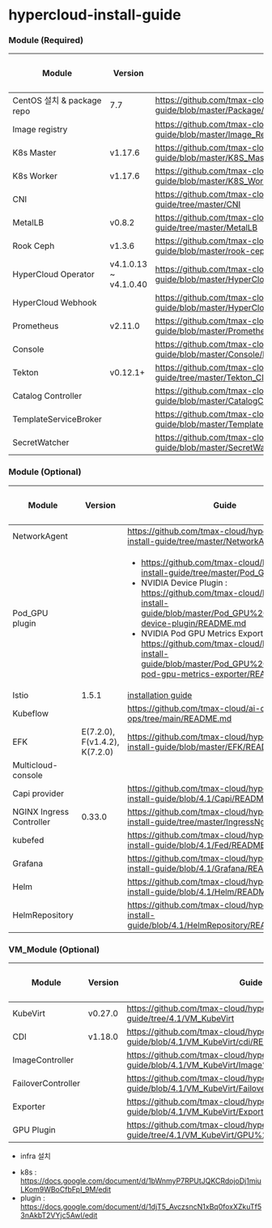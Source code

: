 
# hypercloud-install-guide

### Module (Required)
| Module | Version | Guide | 진행률(O/△/X) |
| ------ | ------ | ------ | ------ |
| CentOS 설치 & package repo | 7.7 | https://github.com/tmax-cloud/hypercloud-install-guide/blob/master/Package/README.md | O |
| Image registry |  | https://github.com/tmax-cloud/hypercloud-install-guide/blob/master/Image_Registry/README.md | O |
| K8s Master | v1.17.6  | https://github.com/tmax-cloud/hypercloud-install-guide/blob/master/K8S_Master/README.md | O |
| K8s Worker | v1.17.6 | https://github.com/tmax-cloud/hypercloud-install-guide/blob/master/K8S_Worker/README.md | O |
| CNI | | https://github.com/tmax-cloud/hypercloud-install-guide/tree/master/CNI | O |
| MetalLB | v0.8.2 | https://github.com/tmax-cloud/hypercloud-install-guide/tree/master/MetalLB | O |
| Rook Ceph | v1.3.6 | https://github.com/tmax-cloud/hypercloud-install-guide/blob/master/rook-ceph/README.md | O |
| HyperCloud Operator | v4.1.0.13 ~ v4.1.0.40 | https://github.com/tmax-cloud/hypercloud-install-guide/blob/master/HyperCloud%20Operator/v4.1.0.13/README.md | O |
| HyperCloud Webhook | | https://github.com/tmax-cloud/hypercloud-install-guide/blob/master/HyperCloud%20Webhook/README.md | O |
| Prometheus | v2.11.0 | https://github.com/tmax-cloud/hypercloud-install-guide/blob/master/Prometheus/README.md | O |
| Console | | https://github.com/tmax-cloud/hypercloud-install-guide/blob/master/Console/README.md | O |
| Tekton | v0.12.1+ | https://github.com/tmax-cloud/hypercloud-install-guide/tree/master/Tekton_CI_CD | O |
| Catalog Controller |  | https://github.com/tmax-cloud/hypercloud-install-guide/blob/master/CatalogController/README.md | O |
| TemplateServiceBroker |  | https://github.com/tmax-cloud/hypercloud-install-guide/blob/master/TemplateServiceBroker/README.md | O |
| SecretWatcher |  | https://github.com/tmax-cloud/hypercloud-install-guide/blob/master/SecretWatcher/README.md | O |

### Module (Optional)
| Module | Version | Guide | 진행률(O/△/X) |
| ------ | ------ | ------ | ------ |
| NetworkAgent |  | https://github.com/tmax-cloud/hypercloud-install-guide/tree/master/NetworkAgent | O |
| Pod_GPU plugin | | <ul><li>https://github.com/tmax-cloud/hypercloud-install-guide/tree/master/Pod_GPU%20plugin</li><li> NVIDIA Device Plugin : https://github.com/tmax-cloud/hypercloud-install-guide/blob/master/Pod_GPU%20plugin/nvidia-device-plugin/README.md</li><li> NVIDIA Pod GPU Metrics Exporter : https://github.com/tmax-cloud/hypercloud-install-guide/blob/master/Pod_GPU%20plugin/nvidia-pod-gpu-metrics-exporter/README.md</li></ul> | O |
| Istio | 1.5.1 | [installation guide](https://github.com/tmax-cloud/hypercloud-install-guide/blob/master/Istio/README.md) | O |
| Kubeflow | | https://github.com/tmax-cloud/ai-dev-ops/tree/main/README.md | O |
| EFK | E(7.2.0), F(v1.4.2), K(7.2.0) | https://github.com/tmax-cloud/hypercloud-install-guide/blob/master/EFK/README.md | O |
| Multicloud-console |  |  | X |
| Capi provider |  | https://github.com/tmax-cloud/hypercloud-install-guide/blob/4.1/Capi/README.md | O |
| NGINX Ingress Controller | 0.33.0 | https://github.com/tmax-cloud/hypercloud-install-guide/tree/master/IngressNginx/system | O |
| kubefed |  | https://github.com/tmax-cloud/hypercloud-install-guide/blob/4.1/Fed/README.md | O |
| Grafana |  | https://github.com/tmax-cloud/hypercloud-install-guide/blob/4.1/Grafana/README.md | O |
| Helm |  | https://github.com/tmax-cloud/hypercloud-install-guide/blob/4.1/Helm/README.md | O |
| HelmRepository |  | https://github.com/tmax-cloud/hypercloud-install-guide/blob/4.1/HelmRepository/README.md | O |

### VM_Module (Optional)
| Module | Version | Guide | 진행률(O/△/X) |
| ------ | ------ | ------ | ------ |
| KubeVirt | v0.27.0 | https://github.com/tmax-cloud/hypercloud-install-guide/tree/4.1/VM_KubeVirt | O |
| CDI | v1.18.0 | https://github.com/tmax-cloud/hypercloud-install-guide/blob/4.1/VM_KubeVirt/cdi/README.md | O |
| ImageController | | https://github.com/tmax-cloud/hypercloud-install-guide/blob/4.1/VM_KubeVirt/Image%20Controller/README.md | △ |
| FailoverController | | https://github.com/tmax-cloud/hypercloud-install-guide/blob/4.1/VM_KubeVirt/Failover%20Controller/README.md | O |
| Exporter | | https://github.com/tmax-cloud/hypercloud-install-guide/blob/4.1/VM_KubeVirt/Exporter/README.md | △ |
| GPU Plugin | | https://github.com/tmax-cloud/hypercloud-install-guide/tree/4.1/VM_KubeVirt/GPU%20plugin | O |

* infra 설치
- k8s : https://docs.google.com/document/d/1bWnmyP7RPUtJQKCRdojoDj1miuLKom9WBoCfbFpI_9M/edit
- plugin : https://docs.google.com/document/d/1djT5_AvczsncN1xBq0foxXZkuTf53nAkbT2VYjc5AwI/edit
